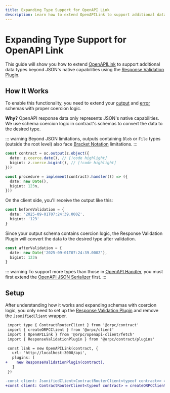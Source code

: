 ```yaml
---
title: Expanding Type Support for OpenAPI Link
description: Learn how to extend OpenAPILink to support additional data types beyond JSON's native capabilities using the Response Validation Plugin and schema coercion.
---
```


# Expanding Type Support for OpenAPI Link

This guide will show you how to extend [OpenAPILink](/docs/openapi/client/openapi-link) to support additional data types beyond JSON's native capabilities using the [Response Validation Plugin](/docs/plugins/response-validation).

## How It Works

To enable this functionality, you need to extend your [output](/docs/procedure#input-output-validation) and [error](/docs/error-handling#type%E2%80%90safe-error-handling) schemas with proper coercion logic.

**Why?** OpenAPI response data only represents JSON's native capabilities. We use schema coercion logic in contract's schemas to convert the data to the desired type.

::: warning
Beyond JSON limitations, outputs containing `Blob` or `File` types (outside the root level) also face [Bracket Notation](/docs/openapi/bracket-notation#limitations) limitations.
:::

```ts
const contract = oc.output(z.object({
  date: z.coerce.date(), // [!code highlight]
  bigint: z.coerce.bigint(), // [!code highlight]
}))

const procedure = implement(contract).handler(() => ({
  date: new Date(),
  bigint: 123n,
}))
```

On the client side, you'll receive the output like this:

```ts
const beforeValidation = {
  date: '2025-09-01T07:24:39.000Z',
  bigint: '123'
}
```

Since your output schema contains coercion logic, the Response Validation Plugin will convert the data to the desired type after validation.

```ts
const afterValidation = {
  date: new Date('2025-09-01T07:24:39.000Z'),
  bigint: 123n
}
```

::: warning
To support more types than those in [OpenAPI Handler](/docs/openapi/openapi-handler#supported-data-types), you must first extend the [OpenAPI JSON Serializer](/docs/openapi/advanced/openapi-json-serializer) first.
:::

## Setup

After understanding how it works and expanding schemas with coercion logic, you only need to set up the [Response Validation Plugin](/docs/plugins/response-validation) and remove the `JsonifiedClient` wrapper.

```diff
 import type { ContractRouterClient } from '@orpc/contract'
 import { createORPCClient } from '@orpc/client'
 import { OpenAPILink } from '@orpc/openapi-client/fetch'
 import { ResponseValidationPlugin } from '@orpc/contract/plugins'

 const link = new OpenAPILink(contract, {
   url: 'http://localhost:3000/api',
   plugins: [
+    new ResponseValidationPlugin(contract),
   ]
 })

-const client: JsonifiedClient<ContractRouterClient<typeof contract>> = createORPCClient(link)
+const client: ContractRouterClient<typeof contract> = createORPCClient(link)
```
